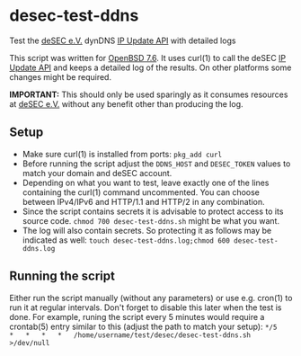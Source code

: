 # desec-test-ddns
Test the [deSEC e.V.](https://desec.io) dynDNS [IP Update API](https://desec.readthedocs.io/en/latest/dyndns/update-api.html) with detailed logs

This script was written for [OpenBSD 7.6](https://openbsd.org/76.html). It uses curl(1) to call the deSEC [IP Update API](https://desec.readthedocs.io/en/latest/dyndns/update-api.html) and keeps a detailed log of the results. On other platforms some changes might be required.

**IMPORTANT:** This should only be used sparingly as it consumes resources at [deSEC e.V.](https://desec.io) without any benefit other than producing the log.

## Setup
* Make sure curl(1) is installed from ports: `pkg_add curl`
* Before running the script adjust the `DDNS_HOST` and `DESEC_TOKEN` values to match your domain and deSEC account.
* Depending on what you want to test, leave exactly one of the lines containing the curl(1) command uncommented. You can choose between IPv4/IPv6 and HTTP/1.1 and HTTP/2 in any combination.
* Since the script contains secrets it is advisable to protect access to its source code. `chmod 700 desec-test-ddns.sh` might be what you want.
* The log will also contain secrets. So protecting it as follows may be indicated as well: `touch desec-test-ddns.log;chmod 600 desec-test-ddns.log`


## Running the script
Either run the script manually (without any parameters) or use e.g. cron(1) to run it at regular intervals. Don't forget to disable this later when the test is done.
For example, runing the script every 5 minutes would require a crontab(5) entry similar to this (adjust the path to match your setup):
`*/5	*	*	*	*	/home/username/test/desec/desec-test-ddns.sh >/dev/null`
